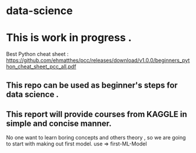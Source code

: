 # data-science
# This is work in progress .

Best Python cheat sheet : https://github.com/ehmatthes/pcc/releases/download/v1.0.0/beginners_python_cheat_sheet_pcc_all.pdf

## This repo can be used as beginner's steps for data science .
## This report will provide courses from KAGGLE in simple and concise manner.

No one want to learn boring concepts and others theory , so we are going to start with making out first model.
use  => first-ML-Model
 
